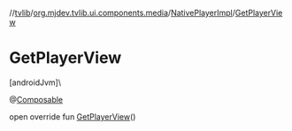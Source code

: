//[tvlib](../../../index.md)/[org.mjdev.tvlib.ui.components.media](../index.md)/[NativePlayerImpl](index.md)/[GetPlayerView](-get-player-view.md)

# GetPlayerView

[androidJvm]\

@[Composable](https://developer.android.com/reference/kotlin/androidx/compose/runtime/Composable.html)

open override fun [GetPlayerView](-get-player-view.md)()
